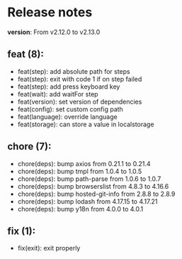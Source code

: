 #  Release notes

**version**: From v2.12.0 to v2.13.0

## **feat (8):**
 - feat(step): add absolute path for steps
 - feat(step): exit with code 1 if on step failed
 - feat(step): add press keyboard key
 - feat(wait): add waitFor step
 - feat(version): set version of dependencies
 - feat(config): set custom config path
 - feat(language): override language
 - feat(storage): can store a value in localstorage

## **chore (7):**
 - chore(deps): bump axios from 0.21.1 to 0.21.4
 - chore(deps): bump tmpl from 1.0.4 to 1.0.5
 - chore(deps): bump path-parse from 1.0.6 to 1.0.7
 - chore(deps): bump browserslist from 4.8.3 to 4.16.6
 - chore(deps): bump hosted-git-info from 2.8.8 to 2.8.9
 - chore(deps): bump lodash from 4.17.15 to 4.17.21
 - chore(deps): bump y18n from 4.0.0 to 4.0.1

## **fix (1):**
 - fix(exit): exit properly







